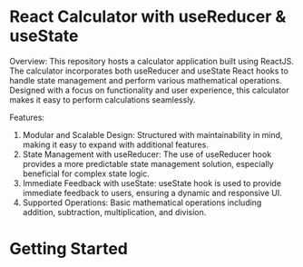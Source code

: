 # React Calculator with useReducer & useState

Overview:
This repository hosts a calculator application built using ReactJS. The calculator incorporates both useReducer and useState React hooks to handle state management and perform various mathematical operations. Designed with a focus on functionality and user experience, this calculator makes it easy to perform calculations seamlessly.

Features:
1. Modular and Scalable Design: Structured with maintainability in mind, making it easy to expand with additional features.
2. State Management with useReducer: The use of useReducer hook provides a more predictable state management solution, especially beneficial for complex state logic.
3. Immediate Feedback with useState: useState hook is used to provide immediate feedback to users, ensuring a dynamic and responsive UI.
4. Supported Operations: Basic mathematical operations including addition, subtraction, multiplication, and division.

# Getting Started
